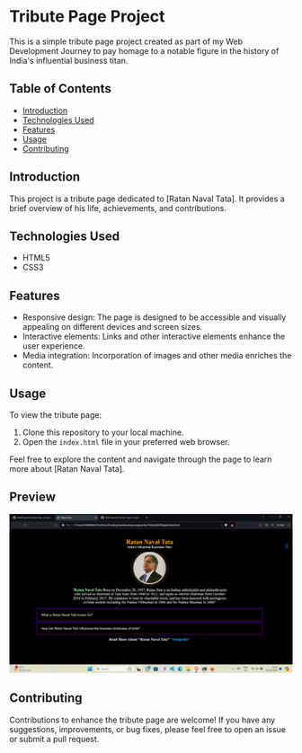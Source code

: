 # Tribute Page Project

This is a simple tribute page project created as part of my Web Development Journey to pay homage to a notable figure in the history of India's influential business titan.

## Table of Contents

- [Introduction](#introduction)
- [Technologies Used](#technologies-used)
- [Features](#features)
- [Usage](#usage)
- [Contributing](#contributing)


## Introduction

This project is a tribute page dedicated to [Ratan Naval Tata]. It provides a brief overview of his life, achievements, and contributions.

## Technologies Used

- HTML5
- CSS3

## Features

- Responsive design: The page is designed to be accessible and visually appealing on different devices and screen sizes.
- Interactive elements: Links and other interactive elements enhance the user experience.
- Media integration: Incorporation of images and other media enriches the content.

## Usage

To view the tribute page:

1. Clone this repository to your local machine.
2. Open the `index.html` file in your preferred web browser.

Feel free to explore the content and navigate through the page to learn more about [Ratan Naval Tata].

## Preview

![Tribute Page Preview](Preview.png)


## Contributing

Contributions to enhance the tribute page are welcome! If you have any suggestions, improvements, or bug fixes, please feel free to open an issue or submit a pull request.
